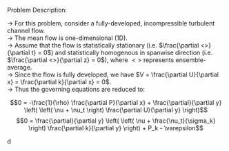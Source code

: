 Problem Description:

-> For this problem, consider a fully-developed, incompressible turbulent channel flow.   
-> The mean flow is one-dimensional (1D).  
-> Assume that the flow is statistically stationary (i.e. $\frac{\partial <>}{\partial t} = 0$) and statistically homogenous in spanwise direction (i.e. $\frac{\partial <>}{\partial z} = 0$), where $<>$ represents ensemble-average.  
-> Since the flow is fully developed, we have $V = \frac{\partial U}{\partial x} = \frac{\partial k}{\partial x} = 0$.  
-> Thus the governing equations are reduced to:

$$0 = -\frac{1}{\rho} \frac{\partial P}{\partial x} + \frac{\partial}{\partial y} \left( \left( \nu + \nu_t \right) \frac{\partial U}{\partial y} \right)$$
$$0 = \frac{\partial}{\partial y} \left( \left( \nu + \frac{\nu_t}{\sigma_k} \right) \frac{\partial k}{\partial y} \right) + P_k - \varepsilon$$

d
